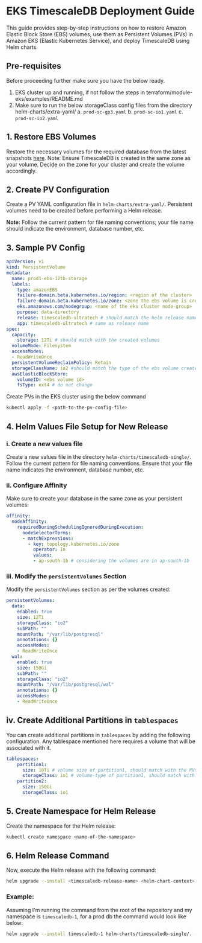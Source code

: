 # EKS TimescaleDB Deployment Guide

This guide provides step-by-step instructions on how to restore Amazon Elastic Block Store (EBS) volumes, use them as Persistent Volumes (PVs) in Amazon EKS (Elastic Kubernetes Service), and deploy TimescaleDB using Helm charts.

## Pre-requisites

Before proceeding further make sure you have the below ready.
1. EKS cluster up and running, if not follow the steps in terraform/module-eks/examples/README.md 
2. Make sure to run the below storageClass config files from the directory helm-charts/extra-yaml/
    a. `prod-sc-gp3.yaml`
    b. `prod-sc-io1.yaml`
    c. `prod-sc-io2.yaml`


## 1. Restore EBS Volumes

Restore the necessary volumes for the required database from the latest snapshots [here](https://ap-south-1.console.aws.amazon.com/ec2/home?region=ap-south-1#Snapshots:visibility=owned-by-me;v=3;sort=desc:startTime). Note: Ensure TimescaleDB is created in the same zone as your volume. Decide on the zone for your cluster and create the volume accordingly.

## 2. Create PV Configuration

Create a PV YAML configuration file in `helm-charts/extra-yaml/`. Persistent volumes need to be created before performing a Helm release.

**Note:** Follow the current pattern for file naming conventions; your file name should indicate the environment, database number, etc.

## 3. Sample PV Config

```yaml
apiVersion: v1
kind: PersistentVolume
metadata:
  name: prod1-ebs-12tb-storage
  labels:
    type: amazonEBS
    failure-domain.beta.kubernetes.io/region: <region of the cluster>
    failure-domain.beta.kubernetes.io/zone: <zone the ebs volume is created in>
    eks.amazonaws.com/nodegroup: <name of the eks cluster node-group>
    purpose: data-directory
    release: timescaledb-ultratech # should match the helm release name
    app: timescaledb-ultratech # same as release name 
spec:
  capacity:
    storage: 12Ti # should match with the created volumes
  volumeMode: Filesystem
  accessModes:
  - ReadWriteOnce
  persistentVolumeReclaimPolicy: Retain
  storageClassName: io2 #should match the type of the ebs volume created
  awsElasticBlockStore:
    volumeID: <ebs volume id>
    fsType: ext4 # do not change
```

Create PVs in the EKS cluster using the below command

```bash
kubectl apply -f <path-to-the-pv-config-file>
```

## 4. Helm Values File Setup for New Release

### i. Create a new values file

Create a new values file in the directory `helm-charts/timescaledb-single/`. Follow the current pattern for file naming conventions. Ensure that your file name indicates the environment, database number, etc.

### ii. Configure Affinity

Make sure to create your database in the same zone as your persistent volumes:

```yaml
affinity:
  nodeAffinity:
    requiredDuringSchedulingIgnoredDuringExecution:
      nodeSelectorTerms:
      - matchExpressions:
        - key: topology.kubernetes.io/zone
          operator: In
          values:
          - ap-south-1b # considering the volumes are in ap-south-1b
```
### iii. Modify the `persistentVolumes` Section

Modify the `persistentVolumes` section as per the volumes created:

```yaml
persistentVolumes:
  data:
    enabled: true
    size: 12Ti
    storageClass: "io2"
    subPath: ""
    mountPath: "/var/lib/postgresql"
    annotations: {}
    accessModes:
    - ReadWriteOnce
  wal:
    enabled: true
    size: 150Gi
    subPath: ""
    storageClass: "io2"
    mountPath: "/var/lib/postgresql/wal"
    annotations: {}
    accessModes:
    - ReadWriteOnce
```
## iv. Create Additional Partitions in `tablespaces`

You can create additional partitions in `tablespaces` by adding the following configuration. Any tablespace mentioned here requires a volume that will be associated with it.

```yaml
tablespaces:
    partition1:
      size: 10Ti # volume size of partition1, should match with the PVs size
      storageClass: io1 # volume-type of partition1, should match with PVs
    partition2:
      size: 150Gi
      storageClass: io1
```

## 5. Create Namespace for Helm Release

Create the namespace for the Helm release:

```bash
kubectl create namespace <name-of-the-namespace>
```

## 6. Helm Release Command

Now, execute the Helm release with the following command:

```bash
helm upgrade --install <timescaledb-release-name> <helm-chart-context> -f <path-to-the-values-file> -n <name-of-the-namespace-created>
```

### Example:

Assuming I'm running the command from the root of the repository and my namespace is `timescaledb-1`, for a prod db the command would look like below:

```bash
helm upgrade --install timescaledb-1 helm-charts/timescaledb-single/. -f helm-charts/timescaledb-single/values-prod-1-new-cluster.yaml -n timescaledb-1
```
